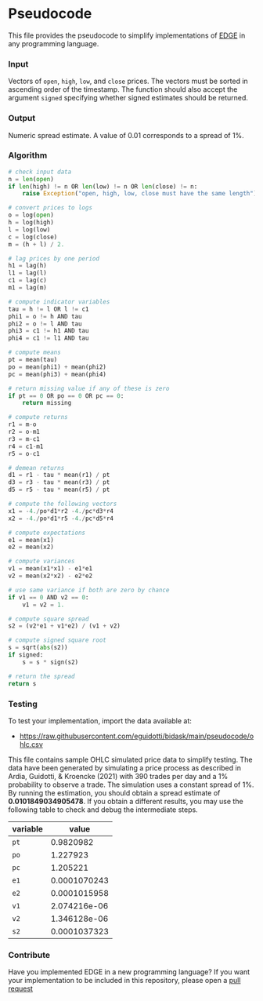 # Pseudocode

This file provides the pseudocode to simplify implementations of [EDGE](https://www.ssrn.com/abstract=3892335) in any programming language. 

### Input

Vectors of `open`, `high`, `low`, and `close` prices. The vectors must be sorted in ascending order of the timestamp. The function should also accept the argument `signed` specifying whether signed estimates should be returned.

### Output

Numeric spread estimate. A value of 0.01 corresponds to a spread of 1%.

### Algorithm

```python
# check input data
n = len(open)
if len(high) != n OR len(low) != n OR len(close) != n:
    raise Exception("open, high, low, close must have the same length")

# convert prices to logs
o = log(open)
h = log(high)
l = log(low)
c = log(close)
m = (h + l) / 2.

# lag prices by one period 
h1 = lag(h)
l1 = lag(l)
c1 = lag(c)
m1 = lag(m)

# compute indicator variables
tau = h != l OR l != c1 
phi1 = o != h AND tau
phi2 = o != l AND tau
phi3 = c1 != h1 AND tau
phi4 = c1 != l1 AND tau

# compute means
pt = mean(tau)
po = mean(phi1) + mean(phi2)
pc = mean(phi3) + mean(phi4)

# return missing value if any of these is zero
if pt == 0 OR po == 0 OR pc == 0:
    return missing

# compute returns
r1 = m-o
r2 = o-m1
r3 = m-c1
r4 = c1-m1
r5 = o-c1

# demean returns
d1 = r1 - tau * mean(r1) / pt
d3 = r3 - tau * mean(r3) / pt
d5 = r5 - tau * mean(r5) / pt

# compute the following vectors
x1 = -4./po*d1*r2 -4./pc*d3*r4 
x2 = -4./po*d1*r5 -4./pc*d5*r4 

# compute expectations
e1 = mean(x1)
e2 = mean(x2)

# compute variances
v1 = mean(x1*x1) - e1*e1
v2 = mean(x2*x2) - e2*e2

# use same variance if both are zero by chance
if v1 == 0 AND v2 == 0:
    v1 = v2 = 1.

# compute square spread
s2 = (v2*e1 + v1*e2) / (v1 + v2)

# compute signed square root
s = sqrt(abs(s2))
if signed: 
    s = s * sign(s2)

# return the spread
return s
```

### Testing

To test your implementation, import the data available at:

- https://raw.githubusercontent.com/eguidotti/bidask/main/pseudocode/ohlc.csv

This file contains sample OHLC simulated price data to simplify testing. The data have been generated by simulating a price process as described in Ardia, Guidotti, & Kroencke (2021) with 390 trades per day and a 1% probability to observe a trade. The simulation uses a constant spread of 1%. By running the estimation, you should obtain a spread estimate of **0.0101849034905478**. If you obtain a different results, you may use the following table to check and debug the intermediate steps.

| variable | value        |
| -------- | ------------ |
| `pt`     | 0.9820982    |
| `po`     | 1.227923     |
| `pc`     | 1.205221     |
| `e1`     | 0.0001070243 |
| `e2`     | 0.0001015958 |
| `v1`     | 2.074216e-06 |
| `v2`     | 1.346128e-06 |
| `s2`     | 0.0001037323 |

### Contribute

Have you implemented EDGE in a new programming language? If you want your implementation to be included in this repository, please open a [pull request](https://github.com/eguidotti/bidask/pulls) 